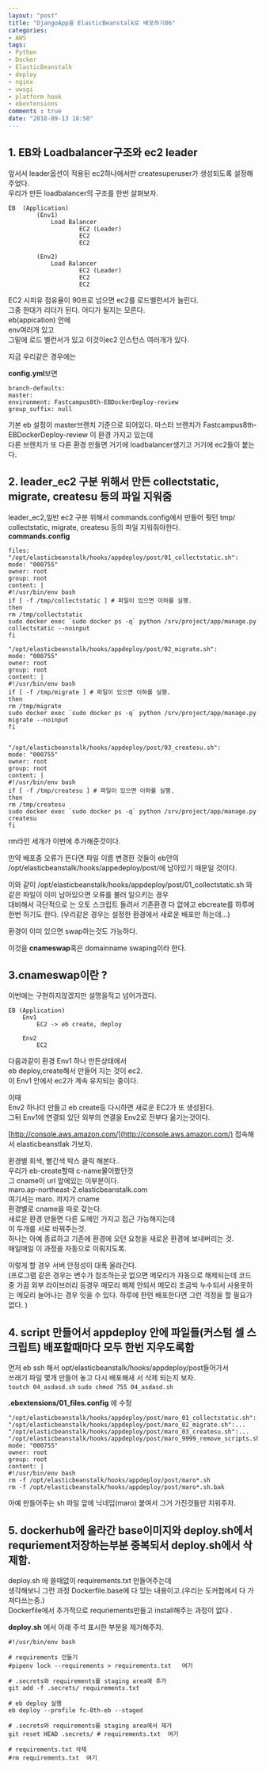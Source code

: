 ```yaml
---
layout: "post"
title: "DjangoApp을 ElasticBeanstalk로 배포하기06"
categories:  
- AWS  
tags:  
- Python    
- Docker      
- ElasticBeanstalk    
- deploy    
- nginx     
- uwsgi     
- platform hook   
- ebextensions   
comments : true    
date: "2018-09-13 18:50"  
---        
```


## 1. EB와 Loadbalancer구조와 ec2 leader    
앞서서 leader옵션이 적용된 ec2하나에서만 createsuperuser가 생성되도록 설정해 주었다.     
우리가 만든 loadbalancer의 구조를 한번 살펴보자.    
```
EB  (Application)
        (Env1)
            Load Balancer
                    EC2 (Leader)
                    EC2
                    EC2

        (Env2)
            Load Balancer
                    EC2 (Leader)
                    EC2
                    EC2
```  

EC2 시피유 점유율이 90프로 넘으면 ec2를 로드벨런서가 늘린다.   
그중 한대가 리더가 된다. 어디가 될지는 모른다.   
eb(appication) 안에   
        env여러개 있고    
                그밑에 로드 벨런서가 있고 이것이ec2    인스턴스 여러개가 있다.    

지금 우리같은 경우에는   

**config.yml**보면  
```
branch-defaults:
master:
environment: Fastcampus8th-EBDockerDeploy-review
group_suffix: null  
```
기본 eb 설정이 master브랜치 기준으로 되어있다. 
마스터 브랜치가 Fastcampus8th-EBDockerDeploy-review 이 환경 가지고 있는데      
다른 브렌치가 또 다른 환경 만들면 거기에 loadbalancer생기고 거기에 ec2들이 붙는다.   

## 2. leader_ec2 구분 위해서 만든  collectstatic, migrate, createsu 등의 파일 지워줌   
leader_ec2,일반 ec2 구분 위해서 commands.config에서 만들어 줫던 tmp/ collectstatic, migrate, createsu 등의 파일 지워줘야한다.     
**commands.config**  
```
files:
"/opt/elasticbeanstalk/hooks/appdeploy/post/01_collectstatic.sh":
mode: "000755"
owner: root
group: root
content: |
#!/usr/bin/env bash
if [ -f /tmp/collectstatic ] # 파일이 있으면 이하를 실행.
then
rm /tmp/collectstatic
sudo docker exec `sudo docker ps -q` python /srv/project/app/manage.py collectstatic --noinput
fi

"/opt/elasticbeanstalk/hooks/appdeploy/post/02_migrate.sh":
mode: "000755"
owner: root
group: root
content: |
#!/usr/bin/env bash
if [ -f /tmp/migrate ] # 파일이 있으면 이하를 실행.
then
rm /tmp/migrate
sudo docker exec `sudo docker ps -q` python /srv/project/app/manage.py migrate --noinput
fi


"/opt/elasticbeanstalk/hooks/appdeploy/post/03_createsu.sh":
mode: "000755"
owner: root
group: root
content: |
#!/usr/bin/env bash
if [ -f /tmp/createsu ] # 파일이 있으면 이하를 실행.
then
rm /tmp/createsu
sudo docker exec `sudo docker ps -q` python /srv/project/app/manage.py createsu
fi
```   
rm라인 세개가 이번에  추가해준것이다.   

만약 배포중 오류가 뜬다면 파일 이름 변경한 것들이 eb안의 /opt/elasticbeanstalk/hooks/appedeploy/post/에 남아있기 때문일 것이다.      


이와 같이 /opt/elasticbeanstalk/hooks/appdeploy/post/01_collectstatic.sh 와같은 파일이 이미 남아있으면 오류를 불러 일으키는 경우  
대비해서 극단적으로 는 오토 스크립트 돌려서  기존환경 다 없에고 ebcreate를 하루에 한번 하기도 한다. (우리같은 경우는 설정한 환경에서 새로운 배포만 하는데...) 

환경이 이미 있으면 swap하는것도 가능하다.    

이것을 **cnameswap**혹은 domainname swaping이라 한다.

## 3.cnameswap이란 ?   
이번에는 구현하지않겠지만 설명을적고 넘어가겠다.   

```
EB (Application)
    Env1
        EC2 -> eb create, deploy
    
    Env2
        EC2
```  
다음과같이 환경 Env1 하나 만든상태에서    
eb deploy,create해서 만들어 지는 것이 ec2.   
이 Env1 안에서 ec2가 계속 유지되는 중이다.    

이때   
Env2 하나더 만들고 eb create등 다시하면 
새로운 EC2가 또 생성된다.   
그뒤 Env1에 연결되 있던 외부의 연결을 Env2로 전부다 옮기는것이다.    

[http://console.aws.amazon.com/](http://console.aws.amazon.com/)  접속해서  elasticbeanstlak 가보자.   

환경별 회색, 빨간색 박스 클릭 해본다..   
우리가 eb-create할때 c-name물어봤던것   
그 cname이 url 앞에있는 이부분이다.   
maro.ap-northeast-2.elasticbeanstalk.com    
여기서는 maro. 까지가 cname    
환경별로  cname을 따로 갖는다.   
새로운 환경 만들면 다른 도메인 가지고 접근 가능해지는데   
이 두개를 서로 바꿔주는것.   
하나는 아예 종료하고 기존에 환경에 오던 요청을 새로운 환경에 보내버리는 것.   
매일매일 이 과정을 자동으로 이뤄지도록.   

이렇게 할 경우 서버 안정성이 대폭 올라간다.   
(프로그램 같은 경우는 변수가 참조하는곳 없으면 메모리가 자동으로 해제되는데 
코드 중 가끔 외부 라이브러리 등경우 메모리 해제 안되서 메모리 조금씩 누수되서 사용못하는 메모리 늘어나는 경우 잇을 수 있다. 
하루에 한먼 배포한다면 그런 걱정을 할 필요가 없다. )   


## 4. script 만들어서 appdeploy 안에 파일들(커스텀 셀 스크립트) 배포할때마다 모두 한번 지우도록함   

먼저 eb ssh 해서    opt/elasticbeanstalk/hooks/appdeploy/post들어가서   
쓰래기 파일 몇개 만들어 놓고 다시 배포해새 서 삭제 되는지 보자.   
`toutch 04_asdasd.sh`
`sudo chmod 755 04_asdasd.sh`   

**.ebextensions/01_files.config**  에 수정
```
"/opt/elasticbeanstalk/hooks/appdeploy/post/maro_01_collectstatic.sh":...
"/opt/elasticbeanstalk/hooks/appdeploy/post/maro_02_migrate.sh":...
"/opt/elasticbeanstalk/hooks/appdeploy/post/maro_03_createsu.sh":...
"/opt/elasticbeanstalk/hooks/appdeploy/post/maro_9999_remove_scripts.sh":
mode: "000755"
owner: root
group: root
content: |
#!/usr/bin/env bash
rm -f /opt/elasticbeanstalk/hooks/appdeploy/post/maro*.sh
rm -f /opt/elasticbeanstalk/hooks/appdeploy/post/maro*.sh.bak
```    
아예 만들어주는 sh 파일 앞에 닉네임(maro) 붙여서 그거 가진것들만 지워주자.     

## 5. dockerhub에 올라간 base이미지와 deploy.sh에서 requriement저장하는부분 중복되서 deploy.sh에서 삭제함.   

deploy.sh 에 쓸때없이 requirements.txt 만들어주는데    
생각해보니 그런 과정 Dockerfile.base에 다 있는 내용이고.(우리는 도커헙에서 다 가져다쓰는중.)  
Dockerfile에서 추가적으로 requriements만들고 install해주는 과정이 없다 .  

**deploy.sh** 에서  아래 주석 표시한 부분을 제거해주자.
```
#!/usr/bin/env bash

# requirements 만들기
#pipenv lock --requirements > requirements.txt   여기 

# .secrets와 requirements를 staging area에 추가
git add -f .secrets/ requirements.txt

# eb deploy 실행
eb deploy --profile fc-8th-eb --staged

# .secrets와 requirements를 staging area에서 제거
git reset HEAD .secrets/ # requirements.txt  여기 

# requirements.txt 삭제
#rm requirements.txt  여기 
```     





